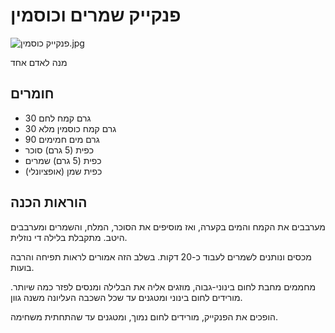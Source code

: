 # פנקייק שמרים וכוסמין

![פנקייק כוסמין.jpg](/images%2F%D7%A4%D7%A0%D7%A7%D7%99%D7%99%D7%A7%20%D7%9B%D7%95%D7%A1%D7%9E%D7%99%D7%9F.jpg)

מנה לאדם אחד

## חומרים

- 30 גרם קמח לחם
- 30 גרם קמח כוסמין מלא
- 90 גרם מים חמימים
- כפית (5 גרם) סוכר
- כפית (5 גרם) שמרים
- כפית שמן (אופציונלי)

## הוראות הכנה

מערבבים את הקמח והמים בקערה, ואז מוסיפים את הסוכר, המלח, והשמרים ומערבבים היטב.
מתקבלת בלילה די נוזלית.

מכסים ונותנים לשמרים לעבוד כ-20 דקות.
בשלב הזה אמורים לראות תפיחה והרבה בועות.

מחממים מחבת לחום בינוני-גבוה, מוזגים אליה את הבלילה ומנסים לפזר כמה שיותר.
מורידים לחום בינוני ומטגנים עד שכל השכבה העליונה משנה גוון.

הופכים את הפנקייק, מורידים לחום נמוך, ומטגנים עד שהתחתית משחימה.
